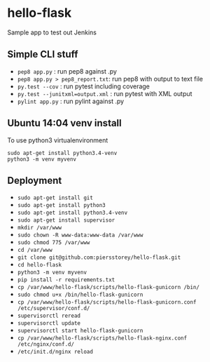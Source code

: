# hello-flask
Sample app to test out Jenkins

## Simple CLI stuff

* `pep8 app.py` : run pep8 against .py
* `pep8 app.py > pep8_report.txt`: run pep8 with output to text file
* `py.test --cov` : run pytest including coverage
* `py.test --junitxml=output.xml` : run pytest with XML output
* `pylint app.py` : run pylint against .py 

## Ubuntu 14:04 venv install

To use python3 virtualenvironment

```
sudo apt-get install python3.4-venv
python3 -m venv myvenv
```

## Deployment

* `sudo apt-get install git`
* `sudo apt-get install python3`
* `sudo apt-get install python3.4-venv`
* `sudo apt-get install supervisor`
* `mkdir /var/www`
* `sudo chown -R www-data:www-data /var/www `
* `sudo chmod 775 /var/www`
* `cd /var/www`
* `git clone git@github.com:piersstorey/hello-flask.git`
* `cd hello-flask`
* `python3 -m venv myvenv`
* `pip install -r requirements.txt`
* `cp /var/www/hello-flask/scripts/hello-flask-gunicorn /bin/`
* `sudo chmod u+x /bin/hello-flask-gunicorn`
* `cp /var/www/hello-flask/scripts/hello-flask-gunicorn.conf /etc/supervisor/conf.d/`
* `supervisorctl reread`
* `supervisorctl update`
* `supervisorctl start hello-flask-gunicorn`
* `cp /var/www/hello-flask/scripts/hello-flask-nginx.conf /etc/nginx/conf.d/`
* `/etc/init.d/nginx reload`



